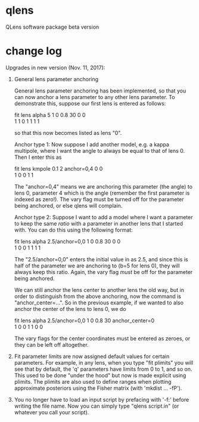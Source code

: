 # qlens
QLens software package beta version

# change log

Upgrades in new version (Nov. 11, 2017):

1. General lens parameter anchoring

	General lens parameter anchoring has been implemented, so that you can now anchor a lens parameter to any other lens parameter. To demonstrate this, suppose our first lens is entered as follows:

	fit lens alpha 5 1 0 0.8 30 0 0  
	1 1 0 1 1 1 1

	so that this now becomes listed as lens "0".

	Anchor type 1: Now suppose I add another model, e.g. a kappa multipole, where I want the angle to always be equal to that of lens 0. Then I enter this as

	fit lens kmpole 0.1 2 anchor=0,4 0 0  
	1 0 0 1 1

	The "anchor=0,4" means we are anchoring this parameter (the angle) to lens 0, parameter 4 which is the angle (remember the first parameter is indexed as zero!). The vary flag must be turned off for the parameter being anchored, or else qlens will complain.

	Anchor type 2: Suppose I want to add a model where I want a parameter to keep the same *ratio* with a parameter in another lens that I started with. You can do this using the following format:

	fit lens alpha 2.5/anchor=0,0 1 0 0.8 30 0 0  
	1 0 0 1 1 1 1

	The "2.5/anchor=0,0" enters the initial value in as 2.5, and since this is half of the parameter we are anchoring to (b=5 for lens 0), they will always keep this ratio. Again, the vary flag *must* be off for the parameter being anchored.

	We can still anchor the lens center to another lens the old way, but in order to distinguish from the above anchoring, now the command is "anchor\_center=...". So in the previous example, if we wanted to also anchor the center of the lens to lens 0, we do

	fit lens alpha 2.5/anchor=0,0 1 0 0.8 30 anchor\_center=0  
	1 0 0 1 1 0 0

	The vary flags for the center coordinates must be entered as zeroes, or they can be left off altogether.

2. Fit parameter limits are now assigned default values for certain parameters. For example, in any lens, when you type "fit plimits" you will see that by default, the 'q' parameters have limits from 0 to 1, and so on. This used to be done "under the hood" but now is made explicit using plimits. The plimits are also used to define ranges when plotting approximate posteriors using the Fisher matrix (with 'mkdist ... -fP').

3. You no longer have to load an input script by prefacing with '-f:' before writing the file name. Now you can simply type "qlens script.in" (or whatever you call your script).
